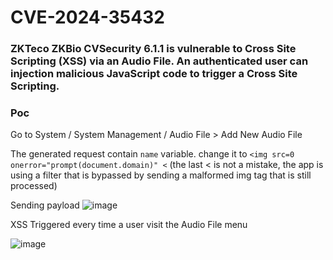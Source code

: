 # CVE-2024-35432
###  ZKTeco ZKBio CVSecurity 6.1.1 is vulnerable to Cross Site Scripting (XSS) via an Audio File. An authenticated user can injection malicious JavaScript code to trigger a Cross Site Scripting.
### Poc 

Go to System / System Management / Audio File > Add New Audio File

The generated request contain ```name``` variable. change it to ```<img src=0 onerror="prompt(document.domain)" <``` (the last < is not a mistake, the app is using a filter that is bypassed by sending a malformed img tag that is still processed)

Sending payload
![image](https://github.com/mrojz/ZKT-Bio-CVSecurity/assets/48892158/1d5cb4c7-e16c-4851-b970-a172217d8ec2)

XSS Triggered every time a user visit the Audio File menu

![image](https://github.com/mrojz/ZKT-Bio-CVSecurity/assets/48892158/c0e7f5d0-8229-47d7-970a-f6051d9dbd90)
